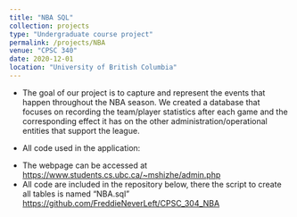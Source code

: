 ```yaml
---
title: "NBA SQL"
collection: projects
type: "Undergraduate course project"
permalink: /projects/NBA
venue: "CPSC 340"
date: 2020-12-01
location: "University of British Columbia"
---
```


* The goal of our project is to capture and represent the events that happen throughout the NBA season. We created a database that focuses on recording the team/player statistics after each game and the corresponding effect it has on the other administration/operational entities that support the league.

* All code used in the application:
- The webpage can be accessed at
https://www.students.cs.ubc.ca/~mshizhe/admin.php
- All code are included in the repository below, there the script to create all tables
is named “NBA.sql” https://github.com/FreddieNeverLeft/CPSC_304_NBA